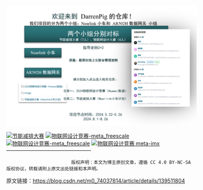 ![240522Coder_Club团队初步构成](Image/240522Coder_Club%E5%9B%A2%E9%98%9F%E5%88%9D%E6%AD%A5%E6%9E%84%E6%88%90.png)


[![节能减排大赛](https://img.shields.io/badge/%E9%9B%AA%E7%90%83%E8%AE%A1%E5%88%92-issues%2FI90DOU-blue
)](https://gitee.com/openeuler/yocto-meta-openeuler/issues/I90DOU#comment-loadder)
[![物联网设计竞赛-meta_freescale](https://img.shields.io/badge/物联网设计竞赛-meta_freescale-brightgreen
)](https://github.com/Freescale/meta-freescale)
[![物联网设计竞赛-meta_freescale](https://img.shields.io/badge/yocto_meta_SIG-openeuler-violet
)](https://gitee.com/openeuler/yocto-meta-openeuler)
[![物联网设计竞赛 meta-imx](https://img.shields.io/badge/物联网设计竞赛-meta_imx-8A2BE2
)](https://github.com/nxp-imx/meta-imx)
————————————————

                            版权声明：本文为博主原创文章，遵循 CC 4.0 BY-NC-SA 版权协议，转载请附上原文出处链接和本声明。
                        
原文链接：https://blog.csdn.net/m0_74037814/article/details/139511804